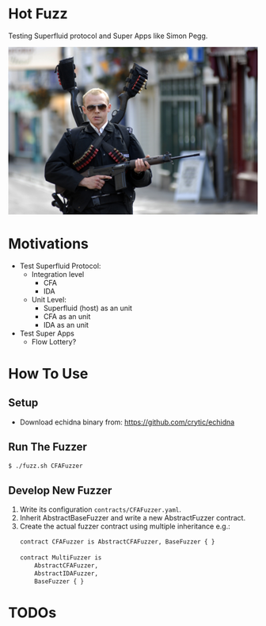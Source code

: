 Hot Fuzz
========

Testing Superfluid protocol and Super Apps like Simon Pegg.

![Hot Fuzz - Simon Pegg](hot-fuzz-simon.jpg)

Motivations
===========

- Test Superfluid Protocol:
  - Integration level
    - CFA
    - IDA
  - Unit Level:
    - Superfluid (host) as an unit
    - CFA as an unit
    - IDA as an unit
- Test Super Apps
  - Flow Lottery?

How To Use
==========

## Setup

- Download echidna binary from: https://github.com/crytic/echidna

## Run The Fuzzer

```
$ ./fuzz.sh CFAFuzzer
```

## Develop New Fuzzer

1. Write its configuration `contracts/CFAFuzzer.yaml`.
2. Inherit AbstractBaseFuzzer and write a new AbstractFuzzer contract.
3. Create the actual fuzzer contract using multiple inheritance e.g.:
    ```
    contract CFAFuzzer is AbstractCFAFuzzer, BaseFuzzer { }

    contract MultiFuzzer is
        AbstractCFAFuzzer,
        AbstractIDAFuzzer,
        BaseFuzzer { }
    ```

TODOs
=====
